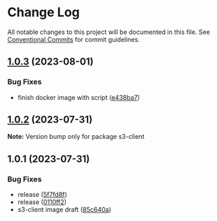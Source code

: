 # Change Log

All notable changes to this project will be documented in this file.
See [Conventional Commits](https://conventionalcommits.org) for commit guidelines.

## [1.0.3](https://github.com/SocialGouv/docker/compare/s3-client@1.0.2...s3-client@1.0.3) (2023-08-01)


### Bug Fixes

* finish docker image with script ([e438ba7](https://github.com/SocialGouv/docker/commit/e438ba7059159d81d87284f4a11db6224243820c))





## [1.0.2](https://github.com/SocialGouv/docker/compare/s3-client@1.0.1...s3-client@1.0.2) (2023-07-31)

**Note:** Version bump only for package s3-client





## 1.0.1 (2023-07-31)


### Bug Fixes

* release ([5f7fd8f](https://github.com/SocialGouv/docker/commit/5f7fd8f82a27e453471d22b11437cfd1e011530a))
* release ([0110ff2](https://github.com/SocialGouv/docker/commit/0110ff23870b4854aa97a44065a960fc08769a72))
* s3-client image draft ([85c640a](https://github.com/SocialGouv/docker/commit/85c640aa498fc299c202cf558f66389a409d7fc8))
